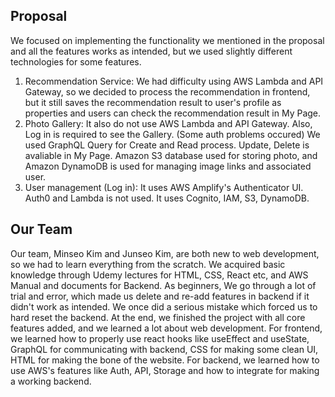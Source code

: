 ## Proposal

We focused on implementing the functionality we mentioned in the proposal and all the features works as intended, but we used slightly different technologies for some features.

1. Recommendation Service: We had difficulty using AWS Lambda and API Gateway, so we decided to process the recommendation in frontend, but it still saves the recommendation result to user's profile as properties and users can check the recommendation result in My Page.
2. Photo Gallery: It also do not use AWS Lambda and API Gateway. Also, Log in is required to see the Gallery. (Some auth problems occured) We used GraphQL Query for Create and Read process. Update, Delete is avaliable in My Page. Amazon S3 database used for storing photo, and Amazon DynamoDB is used for managing image links and associated user.
3. User management (Log in): It uses AWS Amplify's Authenticator UI. Auth0 and Lambda is not used. It uses Cognito, IAM, S3, DynamoDB.

## Our Team

Our team, Minseo Kim and Junseo Kim, are both new to web development, so we had to learn everything from the scratch. We acquired basic knowledge through Udemy lectures for HTML, CSS, React etc, and AWS Manual and documents for Backend. As beginners, We go through a lot of trial and error, which made us delete and re-add features in backend if it didn't work as intended. We once did a serious mistake which forced us to hard reset the backend.
At the end, we finished the project with all core features added, and we learned a lot about web development.
For frontend, we learned how to properly use react hooks like useEffect and useState, GraphQL for communicating with backend, CSS for making some clean UI, HTML for making the bone of the website.
For backend, we learned how to use AWS's features like Auth, API, Storage and how to integrate for making a working backend.
